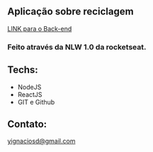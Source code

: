 ## Aplicação sobre reciclagem

[LINK para o Back-end](https://github.com/Ignacio-antonio/NLW.1Backend)

### Feito através da NLW 1.0 da rocketseat.

## Techs:
- NodeJS
- ReactJS
- GIT e Github

## Contato:
yignaciosd@gmail.com